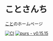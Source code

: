 # []("./web/assets/favicon.ico")ことさんち

[こと](https://x.com/kotolabdev)のホームページ

[![CI](https://github.com/katsujukou/kotolab-hp/actions/workflows/ci.yaml/badge.svg)](https://github.com/katsujukou/kotolab-hp/actions/workflows/ci.yaml)  [![purs - v0.15.15](https://img.shields.io/badge/purs-v0.15.15-blue?logo=purescript)](https://github.com/purescript/purescript/releases/tag/v0.15.15)
